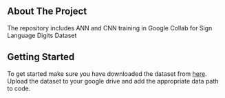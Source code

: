 <!-- ABOUT THE PROJECT -->
## About The Project
The repository includes ANN and CNN training in Google Collab for Sign Language Digits Dataset
  
<!-- GETTING STARTED -->
## Getting Started
To get started make sure you have downloaded the dataset from [here](https://github.com/ardamavi/Sign-Language-Digits-Dataset/tree/master/Dataset). Upload the dataset to your google drive and add the appropriate data path to code.
